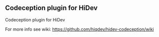 Codeception plugin for HiDev
----------------------------

Codeception plugin for HiDev

For more info see wiki:
https://github.com/hiqdev/hidev-codeception/wiki
